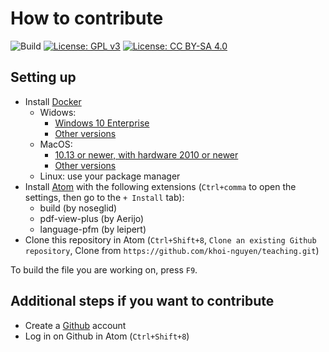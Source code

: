 # How to contribute

![Build](https://github.com/khoi-nguyen/teaching/workflows/Build/badge.svg)
[![License: GPL v3](https://img.shields.io/badge/License-GPLv3-blue.svg)](https://www.gnu.org/licenses/gpl-3.0)
[![License: CC BY-SA 4.0](https://licensebuttons.net/l/by-sa/4.0/80x15.png)](https://creativecommons.org/licenses/by-sa/4.0/)

## Setting up

- Install [Docker](https://docker.com)
  - Widows:
    - [Windows 10 Enterprise](https://download.docker.com/win/stable/Docker%20Desktop%20Installer.exe)
    - [Other versions](https://github.com/docker/toolbox/releases/download/v19.03.1/DockerToolbox-19.03.1.exe)
  - MacOS:
    - [10.13 or newer, with hardware 2010 or newer](https://download.docker.com/mac/stable/Docker.dmg)
    - [Other versions](https://github.com/docker/toolbox/releases/download/v19.03.1/DockerToolbox-19.03.1.pkg)
  - Linux: use your package manager
- Install [Atom](https://atom.io/) with the following extensions
  (`Ctrl+comma` to open the settings, then go to the `+ Install` tab):
    - build (by noseglid)
    - pdf-view-plus (by Aerijo)
    - language-pfm (by leipert)
- Clone this repository in Atom (`Ctrl+Shift+8`, `Clone an existing Github repository`, Clone from `https://github.com/khoi-nguyen/teaching.git`)

To build the file you are working on, press `F9`.

## Additional steps if you want to contribute

- Create a [Github](https://github.com) account
- Log in on Github in Atom (`Ctrl+Shift+8`)
